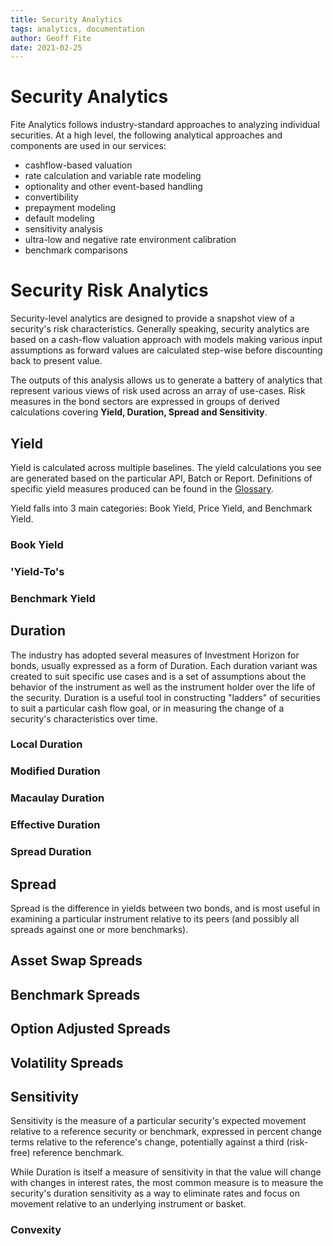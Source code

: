 ```yaml
---
title: Security Analytics
tags: analytics, documentation
author: Geoff Fite
date: 2021-02-25
---
```


# Security Analytics

Fite Analytics follows industry-standard approaches to analyzing individual securities. At a high level, the following 
analytical approaches and components are used in our services:

- cashflow-based valuation
- rate calculation and variable rate modeling
- optionality and other event-based handling
- convertibility
- prepayment modeling
- default modeling
- sensitivity analysis
- ultra-low and negative rate environment calibration
- benchmark comparisons

# Security Risk Analytics

Security-level analytics are designed to provide a snapshot view of a security's risk characteristics. Generally 
speaking, security analytics are based on a cash-flow valuation approach with models making various input assumptions 
as forward values are calculated step-wise before discounting back to present value.

The outputs of this analysis allows us to generate a battery of analytics that represent various views of risk 
used across an array of use-cases. Risk measures in the bond sectors are expressed in groups of derived calculations 
covering **Yield, Duration, Spread and Sensitivity**.

## Yield

Yield is calculated across multiple baselines. The yield calculations you see are generated based on the particular API,
Batch or Report. Definitions of specific yield measures produced can be found in the [Glossary](glossary).

Yield falls into 3 main categories: Book Yield, Price Yield, and Benchmark Yield.

### Book Yield

### 'Yield-To's

### Benchmark Yield

## Duration

The industry has adopted several measures of Investment Horizon for bonds, usually expressed as a form of Duration. 
Each duration variant was created to suit specific use cases and is a set of assumptions about the behavior of 
the instrument as well as the instrument holder over the life of the security. Duration is a useful tool in constructing 
"ladders" of securities to suit a particular cash flow goal, or in measuring the change of a security's characteristics 
over time.

### Local Duration

### Modified Duration

### Macaulay Duration

### Effective Duration

### Spread Duration

## Spread

Spread is the difference in yields between two bonds, and is most useful in examining a particular instrument relative to 
its peers (and possibly all spreads against one or more benchmarks).

## Asset Swap Spreads

## Benchmark Spreads

## Option Adjusted Spreads

## Volatility Spreads

## Sensitivity

Sensitivity is the measure of a particular security's expected movement relative to a reference security or benchmark, 
expressed in percent change terms relative to the reference's change, potentially against a third (risk-free) reference 
benchmark.

While Duration is itself a measure of sensitivity in that the value will change with changes in interest rates, the 
most common measure is to measure the security's duration sensitivity as a way to eliminate rates and focus on movement 
relative to an underlying instrument or basket.

### Convexity

